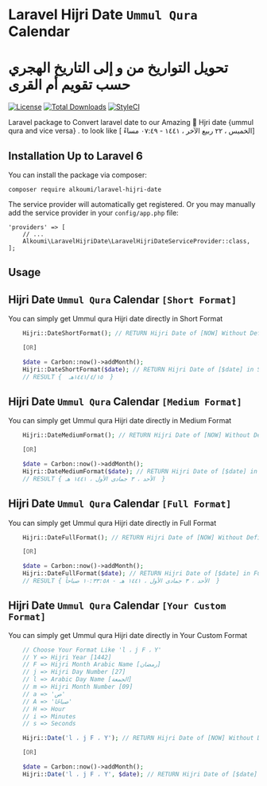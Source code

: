 # Laravel Hijri Date `Ummul Qura` Calendar
#  تحويل التواريخ من و إلى التاريخ الهجري حسب تقويم أم القرى 

[![License](https://poser.pugx.org/alkoumi/laravel-hijri-date/license)](https://packagist.org/packages/alkoumi/laravel-hijri-date)
[![Total Downloads](https://poser.pugx.org/alkoumi/laravel-hijri-date/downloads)](https://packagist.org/packages/alkoumi/laravel-hijri-date)
[![StyleCI](https://github.styleci.io/repos/229978322/shield?branch=master)](https://github.styleci.io/repos/229978322)


Laravel package to Convert laravel date to our Amazing 💝 Hjri date {ummul qura and vice versa} . to look like [ الخميس ، ٢٢ ربيع الآخر ، ١٤٤١ - ٠٧:٤٩ مساءً]
## Installation Up to Laravel 6

You can install the package via composer:

	composer require alkoumi/laravel-hijri-date

The service provider will automatically get registered. Or you may manually add the service provider in your `config/app.php` file:

    'providers' => [
        // ...
        Alkoumi\LaravelHijriDate\LaravelHijriDateServiceProvider::class,
    ];

## Usage

## Hijri Date `Ummul Qura` Calendar `[Short Format]`
You can simply get Ummul qura Hijri date directly in Short Format 
```php
    Hijri::DateShortFormat(); // RETURN Hijri Date of [NOW] Without Defining Timestamp

    [OR]

    $date = Carbon::now()->addMonth();
    Hijri::DateShortFormat($date); // RETURN Hijri Date of [$date] in Short Format
    // RESULT {  ١٤٤١/٤/١٥هـ  }
```

## Hijri Date `Ummul Qura` Calendar `[Medium Format]`
You can simply get Ummul qura Hijri date directly in Medium Format 
```php
    Hijri::DateMediumFormat(); // RETURN Hijri Date of [NOW] Without Defining Timestamp

    [OR]

    $date = Carbon::now()->addMonth();
    Hijri::DateMediumFormat($date); // RETURN Hijri Date of [$date] in Medium Format
    // RESULT { الأحد ، ٣ جمادى الأول ، ١٤٤١ هـ  }
```

## Hijri Date `Ummul Qura` Calendar `[Full Format]`
You can simply get Ummul qura Hijri date directly in Full Format 
```php
    Hijri::DateFullFormat(); // RETURN Hijri Date of [NOW] Without Defining Timestamp

    [OR]

    $date = Carbon::now()->addMonth();
    Hijri::DateFullFormat($date); // RETURN Hijri Date of [$date] in Full Format
    // RESULT { الأحد ، ٣ جمادى الأول ، ١٤٤١ هـ - ١٠:٣٣:٥٨ صباحاً  }
```

## Hijri Date `Ummul Qura` Calendar `[Your Custom Format]`
You can simply get Ummul qura Hijri date directly in Your Custom Format 
```php
    // Choose Your Format Like 'l ، j F ، Y'
    // Y => Hijri Year [1442]
    // F => Hijri Month Arabic Name [رمضان]
    // j => Hijri Day Number [27]
    // l => Arabic Day Name [الجمعة]
    // m => Hijri Month Number [09]
    // a => 'ص'
    // A => 'صباحًا'
    // H => Hour
    // i => Minutes
    // s => Seconds

    Hijri::Date('l ، j F ، Y'); // RETURN Hijri Date of [NOW] Without Defining Timestamp

    [OR]

    $date = Carbon::now()->addMonth();
    Hijri::Date('l ، j F ، Y', $date); // RETURN Hijri Date of [$date] in Full Format
```

